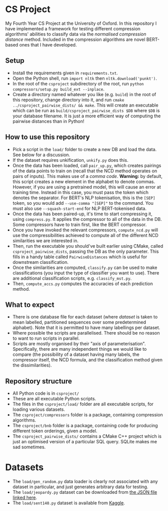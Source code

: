 # CS Project
My Fourth Year CS Project at the University of Oxford.
In this repository I have implemented a framework for testing different compression algorithms' abilities to classify data via the _normalised compression distance_ method.
Included in the compression algorithms are novel BERT-based ones that I have developed.

## Setup

- Install the requirements given in `requirements.txt`.
- Open the Python shell, run `import nltk` then `nltk.download('punkt')`.
- In the root of the `csproject` subdirectory of the root, run `python compressors/setup.py build_ext --inplace`.
- Create a directory named whatever you like (e.g. `build`) in the root of this repository, change directory into it, and run `cmake ../csproject_pairwise_dists/ && make`.
This will create an executable which can be run as `build/csproject_pairwise_dists $DB` where `$DB` is your database filename.
It is just a more efficient way of computing the pairwise distances than in Python!

## How to use this repository

- Pick a script in the `load/` folder to create a new DB and load the data. See below for a discussion.
- If the dataset requires unkification, `unkify.py` does this.
- Once the data has been loaded, call `pair_up.py`, which creates pairings of the data points to train on (recall that the NCD method operates on pairs of inputs). This makes use of a _comma code_.
**Warning:** by default, this script creates a new element in the alphabet to denote commas.
However, if you are using a pretrained model, this will cause an error at training time.
Instead in this case, you must pass the token which denotes the separator.
For BERT's NLP tokenisation, this is the `[SEP]` token, so you would add `--use-comma "[SEP]"` to the command.
You must also use `--squash-start-end` for NLP BERT-tokenised data.
- Once the data has been paired-up, it's time to start compressing it, using `compress.py`.
It applies the compressor to all of the data in the DB.
Some compressors have to train first, like the BERT compressor.
- Once you have invoked the relevant compressors, `compute_ncd.py` will use the compressibilities achieved to compute all of the different NCD similarities we are interested in.
- Then, run the executable you should've built earlier using CMake, called `csproject_pairwise_dists`, passing the DB as the only parameter.
This fills in a handy table called `PairwiseDistances` which is useful for downstream classification.
- Once the similarities are computed, `classify.py` can be used to make classifications (you input the type of classifier you want to use).
There are additional classification scripts, e.g. `classify_mst.py`.
- Then, `compute_accs.py` computes the accuracies of each prediction method.

## What to expect

- There is one database file for each dataset (where _dataset_ is taken to mean labelled, partitioned sequences over some predetermined alphabet). Note that it is permitted to have many labellings per dataset.
- Where possible the scripts are parallelised. There should be no reason to want to run scripts in parallel.
- Scripts are mostly organised by their "axis of parameterisation". Specifically, there are many independent things we would like to compare (the possibility of a dataset having many labels, the compressor itself, the NCD formula, and the classification method given the dissimilarities).

## Repository structure
- All Python code is in `csproject/`
- These are all executable Python scripts.
- The files in the `csproject/load/` folder are all executable scripts, for loading various datasets.
- The `csproject/compressors` folder is a package, containing compression algorithms.
- The `csproject/bnb` folder is a package, containing code for producing different token orderings, given a model.
- The `csproject_pairwise_dists/` contains a CMake C++ project which is just an optimised version of a particular SQL query.
SQLite makes me sad sometimes.

# Datasets
- The `load/gen_random.py` data loader is clearly not associated with any dataset in particular, and just generates arbitrary data for testing.
- The `load/jeopardy.py` dataset can be downloaded from [the JSON file linked here](https://www.reddit.com/r/datasets/comments/1uyd0t/200000_jeopardy_questions_in_a_json_file/).
- The `load/sent140.py` dataset is available from [Kaggle](https://www.kaggle.com/kazanova/sentiment140).
